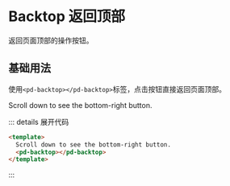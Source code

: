 # Backtop 返回顶部

返回页面顶部的操作按钮。

## 基础用法

使用`<pd-backtop></pd-backtop>`标签，点击按钮直接返回页面顶部。

<div class="backtop-container">
Scroll down to see the bottom-right button.
<pd-backtop></pd-backtop>
</div>

::: details 展开代码

```html
<template>
  Scroll down to see the bottom-right button.
  <pd-backtop></pd-backtop>
</template>
```

:::
